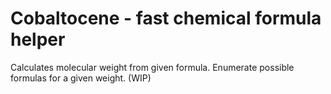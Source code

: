 # Cobaltocene - fast chemical formula helper
Calculates molecular weight from given formula. Enumerate possible formulas for a given weight. (WIP)
